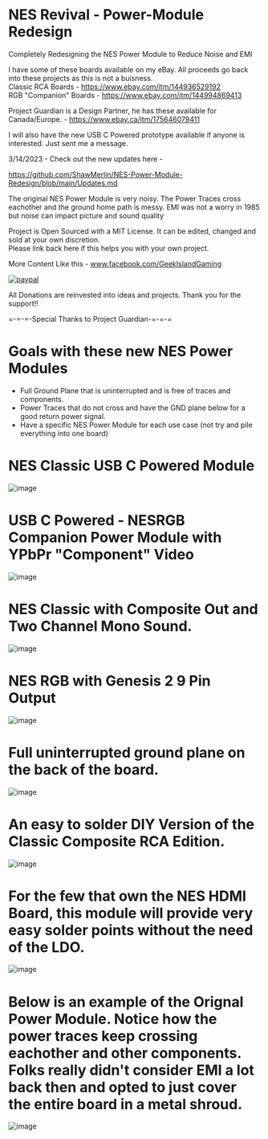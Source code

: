 # NES Revival - Power-Module Redesign
Completely Redesigning the NES Power Module to Reduce Noise and EMI

I have some of these boards available on my eBay. All proceeds go back into these projects as this is not a buisness.  <br>
Classic RCA Boards - https://www.ebay.com/itm/144936529192 <br>
RGB "Companion" Boards - https://www.ebay.com/itm/144994869413 <br>

Project Guardian is a Design Partner, he has these available for Canada/Europe. - https://www.ebay.ca/itm/175646079411 <br>

I will also have the new USB C Powered prototype available if anyone is interested.  Just sent me a message.


3/14/2023 - Check out the new updates here - 


https://github.com/ShawMerlin/NES-Power-Module-Redesign/blob/main/Updates.md


The original NES Power Module is very noisy.  The Power Traces cross eachother and the ground home path is messy.
EMI was not a worry in 1985 but noise can impact picture and sound quality

Project is Open Sourced with a MIT License. It can be edited, changed and sold at your own discretion.  
Please link back here if this helps you with your own project.

More Content Like this - www.facebook.com/GeekIslandGaming

[![paypal](https://www.paypalobjects.com/en_US/i/btn/btn_donateCC_LG.gif)](https://www.paypal.com/donate/?hosted_button_id=97YFBJX4NXA8W)


All Donations are reinvested into ideas and projects. Thank you for the support!!

=-=-=-Special Thanks to Project Guardian-=-=-=

# Goals with these new NES Power Modules
- Full Ground Plane that is uninterrupted and is free of traces and components.
- Power Traces that do not cross and have the GND plane below for a good return power signal.
- Have a specific NES Power Module for each use case (not try and pile everything into one board)

# NES Classic USB C Powered Module
![image](https://user-images.githubusercontent.com/70423454/218329070-949a418e-abe6-4502-98c1-52825bb83cc2.png)

# USB C Powered - NESRGB Companion Power Module with YPbPr "Component" Video
![image](https://user-images.githubusercontent.com/70423454/222496031-472e9dfb-1a86-4818-8382-9c7ba2a242c9.png)

# NES Classic with Composite Out and Two Channel Mono Sound.
![image](https://user-images.githubusercontent.com/70423454/222495383-a3cf528f-f45c-4dce-8eab-32bfaa3d9db7.png)

# NES RGB with Genesis 2 9 Pin Output
![image](https://user-images.githubusercontent.com/70423454/222492542-76702977-732b-44fb-bf1c-827be4a234ed.png)

# Full uninterrupted ground plane on the back of the board.
![image](https://user-images.githubusercontent.com/70423454/179363800-cb818a45-c4a4-4a72-b937-716b4586f864.png)


# An easy to solder DIY Version of the Classic Composite RCA Edition.
![image](https://user-images.githubusercontent.com/70423454/216230219-b043e5f6-b95b-4ed3-80c9-134efb59898d.png)


# For the few that own the NES HDMI Board, this module will provide very easy solder points without the need of the LDO.
![image](https://user-images.githubusercontent.com/70423454/185999783-296dcafc-dfe5-4f3a-911b-82fa9e63dd2f.png)


# Below is an example of the Orignal Power Module.  Notice how the power traces keep crossing eachother and other components. Folks really didn't consider EMI a lot back then and opted to just cover the entire board in a metal shroud.

![image](https://user-images.githubusercontent.com/70423454/189474492-a8b75d50-ffc9-4e5b-844f-7f16a31056be.png)



